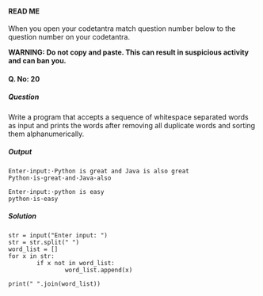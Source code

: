 #### READ ME
When you open your codetantra match question number below to the question number on your codetantra.

**WARNING: Do not copy and paste. This can result in suspicious activity and can ban you.**

#### Q. No: 20

##### Question
Write a program that accepts a sequence of whitespace separated words as input and prints  the  words  after  removing  all  duplicate  words  and  sorting  them alphanumerically.

##### Output
```
Enter·input:·Python is great and Java is also great
Python·is·great·and·Java·also
```
```
Enter·input:·python is easy
python·is·easy
```

##### Solution
```
str = input("Enter input: ")
str = str.split(" ")
word_list = []
for x in str:
        if x not in word_list:
                word_list.append(x)

print(" ".join(word_list))
```